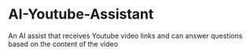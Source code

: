 # AI-Youtube-Assistant
An AI assist that receives Youtube video links and can answer questions based on the content of the video
